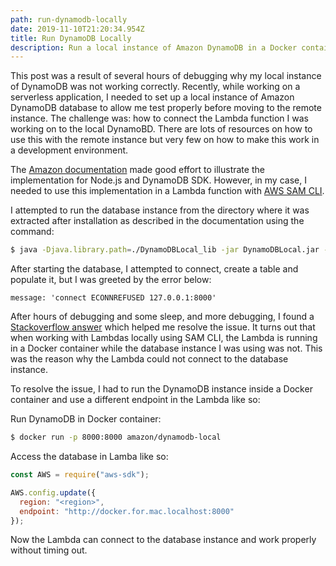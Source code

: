 ```yaml
---
path: run-dynamodb-locally
date: 2019-11-10T21:20:34.954Z
title: Run DynamoDB Locally
description: Run a local instance of Amazon DynamoDB in a Docker container
---
```


This post was a result of several hours of debugging why my local instance of DynamoDB was not working correctly. Recently, while working on a serverless application, I needed to set up a local instance of Amazon DynamoDB database to allow me test properly before moving to the remote instance. The challenge was: how to connect the Lambda function I was working on to the local DynamoBD. There are lots of resources on how to use this with the remote instance but very few on how to make this work in a development environment.

The <a href="https://docs.aws.amazon.com/amazondynamodb/latest/developerguide/GettingStarted.NodeJs.html" target="_blank" rel="nofollow">Amazon documentation</a> made good effort to illustrate the implementation for Node.js and DynamoDB SDK. However, in my case, I needed to use this implementation in a Lambda function with <a href="https://docs.aws.amazon.com/serverless-application-model/latest/developerguide/serverless-sam-cli-install.html" target="_blank" rel="nofollow">AWS SAM CLI</a>.

I attempted to run the database instance from the directory where it was extracted after installation as described in the documentation using the command: 

```sh
$ java -Djava.library.path=./DynamoDBLocal_lib -jar DynamoDBLocal.jar -sharedDb
```

After starting the database, I attempted to connect, create a table and populate it, but I was greeted by the error below:
```
message: 'connect ECONNREFUSED 127.0.0.1:8000'
```

After hours of debugging and some sleep, and more debugging, I found a <a href="https://stackoverflow.com/questions/48342912/how-to-use-dynamodb-locally-with-lambda" target="_blank" rel="nofollow">Stackoverflow answer</a> which helped me resolve the issue. It turns out that when working with Lambdas locally using SAM CLI, the Lambda is running in a Docker container while the database instance I was using was not. This was the reason why the Lambda could not connect to the database instance. 

To resolve the issue, I had to run the DynamoDB instance inside a Docker container and use a different endpoint in the Lambda like so:

Run DynamoDB in Docker container:
```sh
$ docker run -p 8000:8000 amazon/dynamodb-local
```

Access the database in Lamba like so:
```js
const AWS = require("aws-sdk");

AWS.config.update({
  region: "<region>",
  endpoint: "http://docker.for.mac.localhost:8000"
});
```

Now the Lambda can connect to the database instance and work properly without timing out.
